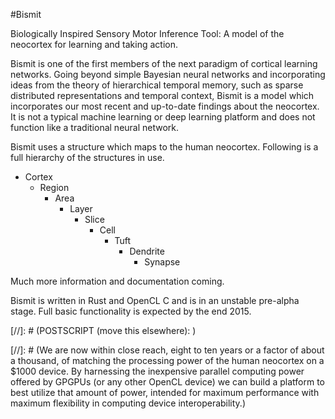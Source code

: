 #Bismit

Biologically Inspired Sensory Motor Inference Tool: 
A model of the neocortex for learning and taking action.

Bismit is one of the first members of the next paradigm of cortical learning networks. Going beyond simple Bayesian neural networks and incorporating ideas from the theory of hierarchical temporal memory, such as sparse distributed representations and temporal context, Bismit is a model which incorporates our most recent and up-to-date findings about the neocortex. It is not a typical machine learning or deep learning platform and does not function like a traditional neural network. 

Bismit uses a structure which maps to the human neocortex.  Following is a full hierarchy of the structures in use.
- Cortex
   - Region
      - Area
         - Layer
            - Slice
               - Cell
                  - Tuft
                     - Dendrite
                        - Synapse

Much more information and documentation coming.

Bismit is written in Rust and OpenCL C and is in an unstable pre-alpha stage. Full basic functionality is expected by the end 2015.



[//]: # (POSTSCRIPT (move this elsewhere): )

[//]: # (We are now within close reach, eight to ten years or a factor of about a thousand, of matching the processing power of the human neocortex on a $1000 device. By harnessing the inexpensive parallel computing power offered by GPGPUs (or any other OpenCL device) we can build a platform to best utilize that amount of power, intended for maximum performance with maximum flexibility in computing device interoperability.)
